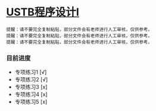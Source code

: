 # [USTB程序设计I](http://202.204.62.165/assignment/programList.jsp?proNum=1)


    提醒：请不要完全复制粘贴，部分文件会有老师进行人工审核，仅供参考。
    提醒：请不要完全复制粘贴，部分文件会有老师进行人工审核，仅供参考。
    提醒：请不要完全复制粘贴，部分文件会有老师进行人工审核，仅供参考。

### 目前进度
* 专项练习1 [√]
* 专项练习2 [√]
* 专项练习3 [x]
* 专项练习4 [x]
* 专项练习5 [x]